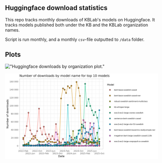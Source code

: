 ## Huggingface download statistics

This repo tracks monthly downloads of KBLab's models on Huggingface. It tracks models published both under the KB and the KBLab organization names. 

Script is run monthly, and a monthly `csv`-file outputted to `/data` folder.

## Plots

!["Huggingface downloads by organization plot."](https://github.com/kb-labb/huggingface_stats/blob/main/plots/downloads_by_org.jpg)

!["Huggingface downloads by model plot."](https://github.com/kb-labb/huggingface_stats/blob/main/plots/downloads_by_model.jpg)